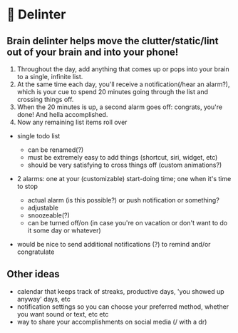#  🧠 Delinter
## Brain delinter helps move the clutter/static/lint out of your brain and into your phone!
1. Throughout the day, add anything that comes up or pops into your brain to a single, infinite list.
2. At the same time each day, you'll receive a notification(/hear an alarm?), which is your cue to spend 20 minutes going through the list and crossing things off. 
3. When the 20 minutes is up, a second alarm goes off: congrats, you're done! And hella accomplished. 
4. Now any remaining list items roll over

- single todo list
    - can be renamed(?)
    - must be extremely easy to add things (shortcut, siri, widget, etc)
    - should be very satisfying to cross things off (custom animations?)
    
- 2 alarms: one at your (customizable) start-doing time; one when it's time to stop
    - actual alarm (is this possible?) or push notification or something?
    - adjustable
    - snoozeable(?)
    - can be turned off/on (in case you're on vacation or don't want to do it some day or whatever)

- would be nice to send additional notifications (?) to remind and/or congratulate

## Other ideas
 - calendar that keeps track of streaks, productive days, 'you showed up anyway' days, etc
 - notification settings so you can choose your preferred method, whether you want sound or text, etc etc
 - way to share your accomplishments on social media (/ with a dr)
